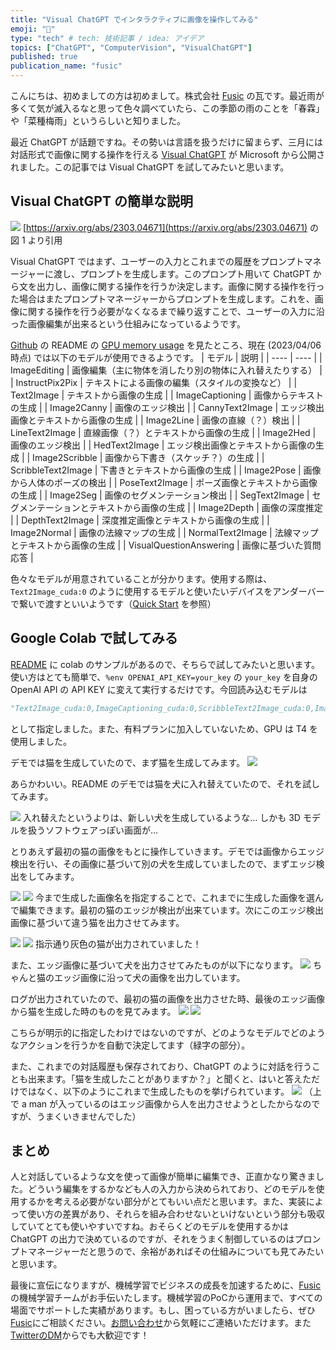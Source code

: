 ```yaml
---
title: "Visual ChatGPT でインタラクティブに画像を操作してみる"
emoji: "🎨"
type: "tech" # tech: 技術記事 / idea: アイデア
topics: ["ChatGPT", "ComputerVision", "VisualChatGPT"]
published: true
publication_name: "fusic"
---
```


こんにちは、初めましての方は初めまして。株式会社 [Fusic](https://fusic.co.jp/) の瓦です。最近雨が多くて気が滅入るなと思って色々調べていたら、この季節の雨のことを「春霖」や「菜種梅雨」というらしいと知りました。

最近 ChatGPT が話題ですね。その勢いは言語を扱うだけに留まらず、三月には対話形式で画像に関する操作を行える [Visual ChatGPT](https://github.com/microsoft/visual-chatgpt) が Microsoft から公開されました。この記事では Visual ChatGPT を試してみたいと思います。

## Visual ChatGPT の簡単な説明

![](/images/try-visual-chatgpt/system_overview.png)
[https://arxiv.org/abs/2303.04671](https://arxiv.org/abs/2303.04671) の図 1 より引用

Visual ChatGPT ではまず、ユーザーの入力とこれまでの履歴をプロンプトマネージャーに渡し、プロンプトを生成します。このプロンプト用いて ChatGPT から文を出力し、画像に関する操作を行うか決定します。画像に関する操作を行った場合はまたプロンプトマネージャーからプロンプトを生成します。これを、画像に関する操作を行う必要がなくなるまで繰り返すことで、ユーザーの入力に沿った画像編集が出来るという仕組みになっているようです。

[Github](https://github.com/microsoft/visual-chatgpt) の README の [GPU memory usage](https://github.com/microsoft/visual-chatgpt#gpu-memory-usage) を見たところ、現在 (2023/04/06 時点) では以下のモデルが使用できるようです。 
| モデル | 説明 |
| ---- | ---- |
| ImageEditing | 画像編集（主に物体を消したり別の物体に入れ替えたりする） |
| InstructPix2Pix | テキストによる画像の編集（スタイルの変換など） |
| Text2Image | テキストから画像の生成 |
| ImageCaptioning | 画像からテキストの生成 |
| Image2Canny | 画像のエッジ検出 |
| CannyText2Image | エッジ検出画像とテキストから画像の生成 |
| Image2Line | 画像の直線（？）検出 |
| LineText2Image | 直線画像（？）とテキストから画像の生成 |
| Image2Hed | 画像のエッジ検出 |
| HedText2Image | エッジ検出画像とテキストから画像の生成 |
| Image2Scribble | 画像から下書き（スケッチ？）の生成 |
| ScribbleText2Image | 下書きとテキストから画像の生成 |
| Image2Pose | 画像から人体のポーズの検出 |
| PoseText2Image | ポーズ画像とテキストから画像の生成 |
| Image2Seg | 画像のセグメンテーション検出 |
| SegText2Image | セグメンテーションとテキストから画像の生成 |
| Image2Depth | 画像の深度推定 |
| DepthText2Image | 深度推定画像とテキストから画像の生成 |
| Image2Normal | 画像の法線マップの生成 |
| NormalText2Image | 法線マップとテキストから画像の生成 |
| VisualQuestionAnswering | 画像に基づいた質問応答 |

色々なモデルが用意されていることが分かります。使用する際は、`Text2Image_cuda:0` のように使用するモデルと使いたいデバイスをアンダーバーで繋いで渡すといいようです（[Quick Start](https://github.com/microsoft/visual-chatgpt#quick-start) を参照）

## Google Colab で試してみる
[README](https://github.com/microsoft/visual-chatgpt) に colab のサンプルがあるので、そちらで試してみたいと思います。使い方はとても簡単で、`%env OPENAI_API_KEY=your_key` の `your_key` を自身の OpenAI API の API KEY に変えて実行するだけです。今回読み込むモデルは

```python
"Text2Image_cuda:0,ImageCaptioning_cuda:0,ScribbleText2Image_cuda:0,Image2Scribble_cpu,Image2Canny_cpu,Image2Line_cpu,Image2Pose_cpu,Image2Depth_cpu,CannyText2Image_cuda:0,InstructPix2Pix_cuda:0,Image2Seg_cuda:0"
```
として指定しました。また、有料プランに加入していないため、GPU は T4 を使用しました。

デモでは猫を生成していたので、まず猫を生成してみます。
![](/images/try-visual-chatgpt/chat1.png)

あらかわいい。README のデモでは猫を犬に入れ替えていたので、それを試してみます。

![](/images/try-visual-chatgpt/chat2.png)
入れ替えたというよりは、新しい犬を生成しているような… しかも 3D モデルを扱うソフトウェアっぽい画面が…

とりあえず最初の猫の画像をもとに操作していきます。デモでは画像からエッジ検出を行い、その画像に基づいて別の犬を生成していましたので、まずエッジ検出をしてみます。

![](/images/try-visual-chatgpt/chat3.1.png)
![](/images/try-visual-chatgpt/chat3.2.png)
今まで生成した画像名を指定することで、これまでに生成した画像を選んで編集できます。最初の猫のエッジが検出が出来ています。次にこのエッジ検出画像に基づいて違う猫を出力させてみます。

![](/images/try-visual-chatgpt/chat4.1.png)
![](/images/try-visual-chatgpt/chat4.2.png)
指示通り灰色の猫が出力されていました！

また、エッジ画像に基づいて犬を出力させてみたものが以下になります。
![](/images/try-visual-chatgpt/gen_dog.png)
ちゃんと猫のエッジ画像に沿って犬の画像を出力しています。

ログが出力されていたので、最初の猫の画像を出力させた時、最後のエッジ画像から猫を生成した時のものを見てみます。
![](/images/try-visual-chatgpt/log1.png)
![](/images/try-visual-chatgpt/log2.png)

こちらが明示的に指定したわけではないのですが、どのようなモデルでどのようなアクションを行うかを自動で決定してます（緑字の部分）。

また、これまでの対話履歴も保存されており、ChatGPT のように対話を行うことも出来ます。「猫を生成したことがありますか？」と聞くと、はいと答えただけではなく、以下のようにこれまで生成したものを挙げられています。
![](/images/try-visual-chatgpt/chat5.png)
（上で a man が入っているのはエッジ画像から人を出力させようとしたからなのですが、うまくいきませんでした）


## まとめ
人と対話しているような文を使って画像が簡単に編集でき、正直かなり驚きました。どういう編集をするかなども人の入力から決められており、どのモデルを使用するかを考える必要がない部分がとてもいい点だと思います。また、実装によって使い方の差異があり、それらを組み合わせないといけないという部分も吸収していてとても使いやすいですね。おそらくどのモデルを使用するかは ChatGPT の出力で決めているのですが、それをうまく制御しているのはプロンプトマネージャーだと思うので、余裕があればその仕組みについても見てみたいと思います。

最後に宣伝になりますが、機械学習でビジネスの成長を加速するために、[Fusic](https://fusic.co.jp/)の機械学習チームがお手伝いたします。機械学習のPoCから運用まで、すべての場面でサポートした実績があります。もし、困っている方がいましたら、ぜひ[Fusic](https://fusic.co.jp/)にご相談ください。[お問い合わせ](https://fusic.co.jp/contact/)から気軽にご連絡いただけます。また[TwitterのDM](https://twitter.com/kawara_fusic)からでも大歓迎です！
